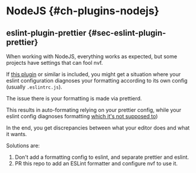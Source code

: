 # NodeJS {#ch-plugins-nodejs}

## eslint-plugin-prettier {#sec-eslint-plugin-prettier}

When working with NodeJS, everything works as expected, but some projects have settings that can fool nvf.

If [this plugin](https://github.com/prettier/eslint-plugin-prettier) or similar is included, you might get a situation where your eslint configuration diagnoses your formatting according to its own config (usually `.eslintrc.js`).

The issue there is your formatting is made via prettierd.

This results in auto-formating relying on your prettier config, while your eslint config diagnoses formatting [which it's not supposed to](https://prettier.io/docs/en/comparison.html))

In the end, you get discrepancies between what your editor does and what it wants.

Solutions are:

1. Don't add a formatting config to eslint, and separate prettier and eslint.
2. PR this repo to add an ESLint formatter and configure nvf to use it.
